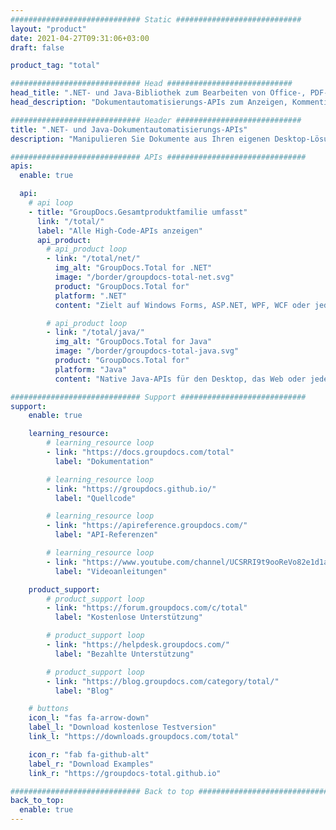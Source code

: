 ```yaml
---
############################# Static ############################
layout: "product"
date: 2021-04-27T09:31:06+03:00
draft: false

product_tag: "total"

############################# Head ############################
head_title: ".NET- und Java-Bibliothek zum Bearbeiten von Office-, PDF- und über 90+ Dokumentformaten"
head_description: "Dokumentautomatisierungs-APIs zum Anzeigen, Kommentieren, Konvertieren, Vergleichen, Signieren und Durchsuchen von Dokumenten. Nutzung in jedem Web- und Desktop-Dokumentenverwaltungssystem"

############################# Header ############################
title: ".NET- und Java-Dokumentautomatisierungs-APIs"
description: "Manipulieren Sie Dokumente aus Ihren eigenen Desktop-Lösungen und Web-Apps heraus, ohne dass andere kommerzielle Produkte erforderlich sind."

############################# APIs ###############################
apis:
  enable: true

  api:
    # api loop
    - title: "GroupDocs.Gesamtproduktfamilie umfasst"
      link: "/total/"
      label: "Alle High-Code-APIs anzeigen"
      api_product:
        # api_product loop
        - link: "/total/net/"
          img_alt: "GroupDocs.Total for .NET"
          image: "/border/groupdocs-total-net.svg"
          product: "GroupDocs.Total for"
          platform: ".NET"
          content: "Zielt auf Windows Forms, ASP.NET, WPF, WCF oder jede Art von Anwendung ab, die auf .NET Framework 2.0 oder höher basiert."

        # api_product loop
        - link: "/total/java/"
          img_alt: "GroupDocs.Total for Java"
          image: "/border/groupdocs-total-java.svg"
          product: "GroupDocs.Total for"
          platform: "Java"
          content: "Native Java-APIs für den Desktop, das Web oder jede Art von Anwendung, die auf Java SE oder EE basiert."

############################# Support ############################
support:
    enable: true

    learning_resource:
        # learning_resource loop
        - link: "https://docs.groupdocs.com/total"
          label: "Dokumentation"

        # learning_resource loop
        - link: "https://groupdocs.github.io/"
          label: "Quellcode"

        # learning_resource loop
        - link: "https://apireference.groupdocs.com/"
          label: "API-Referenzen"

        # learning_resource loop
        - link: "https://www.youtube.com/channel/UCSRRI9t9ooReVo82e1d1a0g"
          label: "Videoanleitungen"

    product_support:
        # product_support loop
        - link: "https://forum.groupdocs.com/c/total"
          label: "Kostenlose Unterstützung"

        # product_support loop
        - link: "https://helpdesk.groupdocs.com/"
          label: "Bezahlte Unterstützung"

        # product_support loop
        - link: "https://blog.groupdocs.com/category/total/"
          label: "Blog"

    # buttons
    icon_l: "fas fa-arrow-down"
    label_l: "Download kostenlose Testversion"
    link_l: "https://downloads.groupdocs.com/total"

    icon_r: "fab fa-github-alt"
    label_r: "Download Examples"
    link_r: "https://groupdocs-total.github.io"

############################# Back to top ###############################
back_to_top:
  enable: true
---
```

